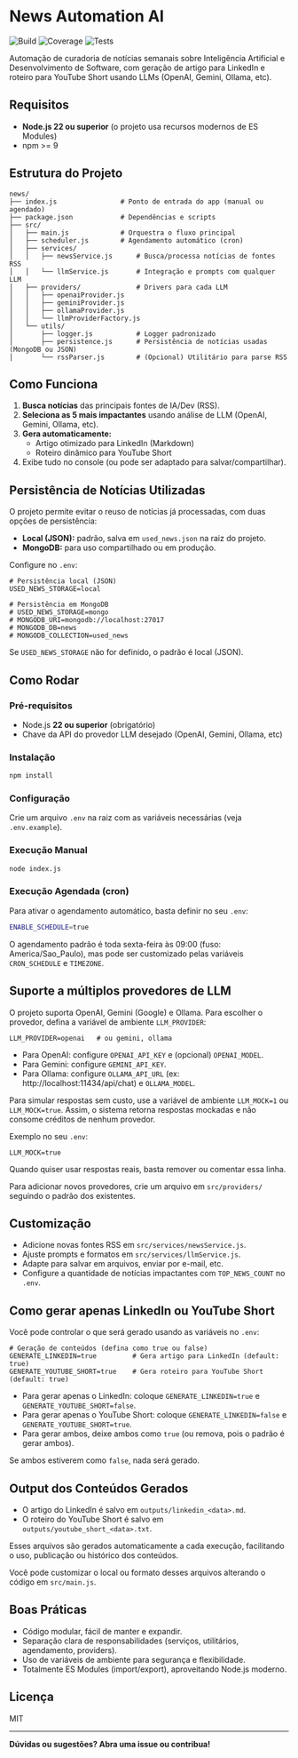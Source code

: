 # News Automation AI

![Build](https://img.shields.io/github/actions/workflow/status/thadeucbr/news/ci.yml?branch=main)
![Coverage](https://img.shields.io/codecov/c/github/thadeucbr/news?token=)
![Tests](https://img.shields.io/badge/tests-PASS-brightgreen.svg)

Automação de curadoria de notícias semanais sobre Inteligência Artificial e Desenvolvimento de Software, com geração de artigo para LinkedIn e roteiro para YouTube Short usando LLMs (OpenAI, Gemini, Ollama, etc).

## Requisitos

- **Node.js 22 ou superior** (o projeto usa recursos modernos de ES Modules)
- npm >= 9

## Estrutura do Projeto

```
news/
├── index.js                # Ponto de entrada do app (manual ou agendado)
├── package.json            # Dependências e scripts
├── src/
│   ├── main.js             # Orquestra o fluxo principal
│   ├── scheduler.js        # Agendamento automático (cron)
│   ├── services/
│   │   ├── newsService.js      # Busca/processa notícias de fontes RSS
│   │   └── llmService.js       # Integração e prompts com qualquer LLM
│   ├── providers/              # Drivers para cada LLM
│   │   ├── openaiProvider.js
│   │   ├── geminiProvider.js
│   │   ├── ollamaProvider.js
│   │   └── llmProviderFactory.js
│   └── utils/
│       ├── logger.js           # Logger padronizado
│       ├── persistence.js      # Persistência de notícias usadas (MongoDB ou JSON)
│       └── rssParser.js        # (Opcional) Utilitário para parse RSS
```

## Como Funciona

1. **Busca notícias** das principais fontes de IA/Dev (RSS).
2. **Seleciona as 5 mais impactantes** usando análise de LLM (OpenAI, Gemini, Ollama, etc).
3. **Gera automaticamente:**
   - Artigo otimizado para LinkedIn (Markdown)
   - Roteiro dinâmico para YouTube Short
4. Exibe tudo no console (ou pode ser adaptado para salvar/compartilhar).

## Persistência de Notícias Utilizadas

O projeto permite evitar o reuso de notícias já processadas, com duas opções de persistência:

- **Local (JSON):** padrão, salva em `used_news.json` na raiz do projeto.
- **MongoDB:** para uso compartilhado ou em produção.

Configure no `.env`:

```env
# Persistência local (JSON)
USED_NEWS_STORAGE=local

# Persistência em MongoDB
# USED_NEWS_STORAGE=mongo
# MONGODB_URI=mongodb://localhost:27017
# MONGODB_DB=news
# MONGODB_COLLECTION=used_news
```

Se `USED_NEWS_STORAGE` não for definido, o padrão é local (JSON).

## Como Rodar

### Pré-requisitos

- Node.js **22 ou superior** (obrigatório)
- Chave da API do provedor LLM desejado (OpenAI, Gemini, Ollama, etc)

### Instalação

```bash
npm install
```

### Configuração
Crie um arquivo `.env` na raiz com as variáveis necessárias (veja `.env.example`).

### Execução Manual

```bash
node index.js
```

### Execução Agendada (cron)
Para ativar o agendamento automático, basta definir no seu `.env`:

```bash
ENABLE_SCHEDULE=true
```

O agendamento padrão é toda sexta-feira às 09:00 (fuso: America/Sao_Paulo), mas pode ser customizado pelas variáveis `CRON_SCHEDULE` e `TIMEZONE`.

## Suporte a múltiplos provedores de LLM

O projeto suporta OpenAI, Gemini (Google) e Ollama. Para escolher o provedor, defina a variável de ambiente `LLM_PROVIDER`:

```env
LLM_PROVIDER=openai   # ou gemini, ollama
```

- Para OpenAI: configure `OPENAI_API_KEY` e (opcional) `OPENAI_MODEL`.
- Para Gemini: configure `GEMINI_API_KEY`.
- Para Ollama: configure `OLLAMA_API_URL` (ex: http://localhost:11434/api/chat) e `OLLAMA_MODEL`.

Para simular respostas sem custo, use a variável de ambiente `LLM_MOCK=1` ou `LLM_MOCK=true`. Assim, o sistema retorna respostas mockadas e não consome créditos de nenhum provedor.

Exemplo no seu `.env`:

```env
LLM_MOCK=true
```

Quando quiser usar respostas reais, basta remover ou comentar essa linha.

Para adicionar novos provedores, crie um arquivo em `src/providers/` seguindo o padrão dos existentes.

## Customização

- Adicione novas fontes RSS em `src/services/newsService.js`.
- Ajuste prompts e formatos em `src/services/llmService.js`.
- Adapte para salvar em arquivos, enviar por e-mail, etc.
- Configure a quantidade de notícias impactantes com `TOP_NEWS_COUNT` no `.env`.

## Como gerar apenas LinkedIn ou YouTube Short

Você pode controlar o que será gerado usando as variáveis no `.env`:

```env
# Geração de conteúdos (defina como true ou false)
GENERATE_LINKEDIN=true         # Gera artigo para LinkedIn (default: true)
GENERATE_YOUTUBE_SHORT=true    # Gera roteiro para YouTube Short (default: true)
```

- Para gerar apenas o LinkedIn: coloque `GENERATE_LINKEDIN=true` e `GENERATE_YOUTUBE_SHORT=false`.
- Para gerar apenas o YouTube Short: coloque `GENERATE_LINKEDIN=false` e `GENERATE_YOUTUBE_SHORT=true`.
- Para gerar ambos, deixe ambos como `true` (ou remova, pois o padrão é gerar ambos).

Se ambos estiverem como `false`, nada será gerado.

## Output dos Conteúdos Gerados

- O artigo do LinkedIn é salvo em `outputs/linkedin_<data>.md`.
- O roteiro do YouTube Short é salvo em `outputs/youtube_short_<data>.txt`.

Esses arquivos são gerados automaticamente a cada execução, facilitando o uso, publicação ou histórico dos conteúdos.

Você pode customizar o local ou formato desses arquivos alterando o código em `src/main.js`.

## Boas Práticas

- Código modular, fácil de manter e expandir.
- Separação clara de responsabilidades (serviços, utilitários, agendamento, providers).
- Uso de variáveis de ambiente para segurança e flexibilidade.
- Totalmente ES Modules (import/export), aproveitando Node.js moderno.

## Licença
MIT

---

**Dúvidas ou sugestões? Abra uma issue ou contribua!**
